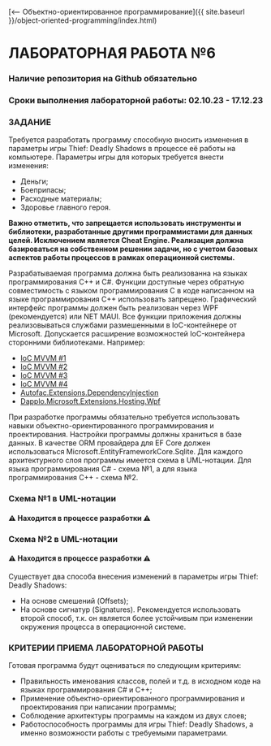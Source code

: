 [⟵ Объектно-ориентированное программирование]({{ site.baseurl }}/object-oriented-programming/index.html)

# **ЛАБОРАТОРНАЯ РАБОТА №6**

### **Наличие репозитория на Github обязательно**

### **Сроки выполнения лабораторной работы: 02.10.23 - 17.12.23**

### **ЗАДАНИЕ**

Требуется разработать программу способную вносить изменения в параметры игры Thief: Deadly Shadows в процессе её работы на компьютере. Параметры игры для которых требуется внести изменения:
*   Деньги;
*   Боеприпасы;
*   Расходные материалы;
*   Здоровье главного героя.

**Важно отметить, что запрещается использовать инструменты и библиотеки, разработанные другими программистами для данных целей. Исключением является Cheat Engine. Реализация должна базироваться на собственном решении задачи, но с учетом базовых аспектов работы процессов в рамках операционной системы.**

Разрабатываемая программа должна быть реализованна на языках программирования C++ и C#. Функции доступные через обратную совместимость с языком программирования С в коде написанном на языке программирования C++ использовать запрещено. Графический интерфейс программы должен быть реализован через WPF (рекомендуется) или NET MAUI. Все функции приложения должны реализовываться службами размешенными в IoC-контейнере от Microsoft. Допускается расширение возможностей IoC-контейнера сторонними библиотеками. Например:
*   [IoC MVVM #1](https://learn.microsoft.com/ru-ru/dotnet/communitytoolkit/mvvm)
*   [IoC MVVM #2](https://learn.microsoft.com/en-us/dotnet/api/microsoft.toolkit.mvvm.dependencyinjection.ioc?view=win-comm-toolkit-dotnet-7.0)
*   [IoC MVVM #3](https://github.com/MicrosoftDocs/CommunityToolkit/blob/main/docs/mvvm/MigratingFromMvvmLight.md)
*   [IoC MVVM #4](https://github.com/CommunityToolkit/dotnet/tree/main)
*   [Autofac.Extensions.DependencyInjection](https://github.com/autofac/Autofac.Extensions.DependencyInjection)
*   [Dapplo.Microsoft.Extensions.Hosting.Wpf](https://github.com/dapplo/Dapplo.Microsoft.Extensions.Hosting)

При разработке программы обязательно требуется использовать навыки объектно-ориентированного программирования и проектирования. Настройки программы должны храниться в базе данных. В качестве ORM провайдера для EF Core должен использоваться Microsoft.EntityFrameworkCore.Sqlite. Для каждого архитектурного слоя программы имеется схема в UML-нотации. Для языка программирования C# - схема №1, а для языка программирования C++ - схема №2.

### **Схема №1 в UML-нотации**

#### ⚠️ **Находится в процессе разработки** ⚠️

### **Схема №2 в UML-нотации**

#### ⚠️ **Находится в процессе разработки** ⚠️

Существует два способа внесения изменений в параметры игры Thief: Deadly Shadows:
*   На основе смешений (Offsets);
*   На основе сигнатур (Signatures).
Рекомендуется использовать второй способ, т.к. он является более устойчивым при изменении окружения процесса в операционной системе.

### **КРИТЕРИИ ПРИЕМА ЛАБОРАТОРНОЙ РАБОТЫ**

Готовая программа будут оцениваться по следующим критериям:
*	Правильность именования классов, полей и т.д. в исходном коде на языках программирования C# и C++;
*	Применение объектно-ориентированного программирования и проектирования при написании программы;
*	Соблюдение архитектуры программы на каждом из двух слоев;
*   Работоспособность программы для игры Thief: Deadly Shadows, а именно возможности работы с требуемыми параметрами.
